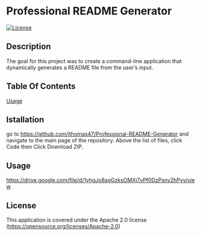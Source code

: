 # Professional README Generator 

[![License](https://img.shields.io/badge/License-Apache_2.0-blue.svg)](https://opensource.org/licenses/Apache-2.0)

## Description
The goal for this project was to create a command-line application that dynamically generates a README file from the user’s input. 

## Table Of Contents
[Usage](#usage)  
    

## Istallation
go to https://github.com/jthomas47/Professional-README-Generator and navigate to the main page of the repository. Above the list of files, click Code then Click Download ZIP.

## Usage
https://drive.google.com/file/d/1yhgJo8agGzksOMXj7vPf0DzPsnv2hPyy/view

## License
This application is covered under the Apache 2.0 license (https://opensource.org/licenses/Apache-2.0)

